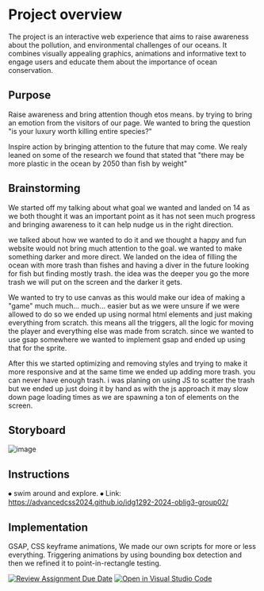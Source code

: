 # Project overview
The project is an interactive web experience that aims to raise awareness about the pollution, and environmental challenges of our oceans. It combines visually appealing graphics, animations and informative text to engage users and educate them about the importance of ocean conservation.

## Purpose
Raise awareness and bring attention though etos means. by trying to bring an emotion from the visitors of our page. We wanted to bring the question "is your luxury worth killing entire species?"

Inspire action by bringing attention to the future that may come. We realy leaned on some of the research we found that stated that "there may be more plastic in the ocean by 2050 than fish by weight"

## Brainstorming
We started off my talking about what goal we wanted and landed on 14 as we both thought it was an important point as it has not seen much progress and bringing awareness to it can help nudge us in the right direction.

we talked about how we wanted to do it and we thought a happy and fun website would not bring much attention to the goal. we wanted to make something darker and more direct. We landed on the idea of filling the ocean with more trash than fishes and having a diver in the future looking for fish but finding mostly trash. the idea was the deeper you go the more trash we will put on the screen and the darker it gets.

We wanted to try to use canvas as this would make our idea of making a "game" much much... much... easier but as we were unsure if we were allowed to do so we ended up using normal html elements and just making everything from scratch. this means all the triggers, all the logic for moving the player and everything else was made from scratch. since we wanted to use gsap somewhere we wanted to implement gsap and ended up using that for the sprite.

After this we started optimizing and removing styles and trying to make it more responsive and at the same time we ended up adding more trash. you can never have enough trash. i was planing on using JS to scatter the trash but we ended up just doing it by hand as with the js approach it may slow down page loading times as we are spawning a ton of elements on the screen.

## Storyboard
 ![image](https://hackmd.io/_uploads/rkLUWZ5GA.png)

## Instructions
⦁	swim around and explore.
⦁	Link: https://advancedcss2024.github.io/idg1292-2024-oblig3-group02/

## Implementation
GSAP, CSS keyframe animations, We made our own scripts for more or less everything. Triggering animations by using bounding box detection and then we refined it to point-in-rectangle testing. 

[![Review Assignment Due Date](https://classroom.github.com/assets/deadline-readme-button-24ddc0f5d75046c5622901739e7c5dd533143b0c8e959d652212380cedb1ea36.svg)](https://classroom.github.com/a/IJi-El-s)
[![Open in Visual Studio Code](https://classroom.github.com/assets/open-in-vscode-718a45dd9cf7e7f842a935f5ebbe5719a5e09af4491e668f4dbf3b35d5cca122.svg)](https://classroom.github.com/online_ide?assignment_repo_id=14884983&assignment_repo_type=AssignmentRepo)